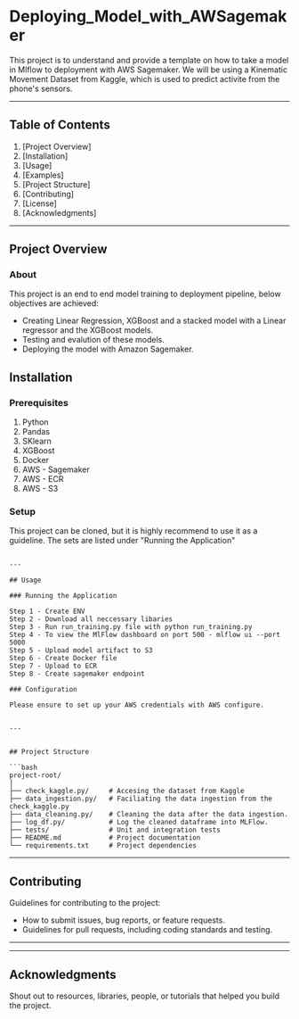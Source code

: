 # Deploying_Model_with_AWSagemaker

This project is to understand and provide a template on how to take a model in Mlflow to deployment with AWS Sagemaker. We will be using a Kinematic Movement Dataset from Kaggle, which is used to predict activite from the phone's sensors. 

---

## Table of Contents

1. [Project Overview]
2. [Installation]
4. [Usage]
5. [Examples]
6. [Project Structure]
7. [Contributing]
8. [License]
9. [Acknowledgments]

---

## Project Overview

### About

This project is an end to end model training to deployment pipeline, below objectives are achieved: 

- Creating Linear Regression, XGBoost and a stacked model with a Linear regressor and the XGBoost models.
- Testing and evalution of these models.
- Deploying the model with Amazon Sagemaker. 


## Installation

### Prerequisites

1. Python
2. Pandas
3. SKlearn
4. XGBoost
5. Docker
6. AWS - Sagemaker
7. AWS - ECR
8. AWS - S3

### Setup

This project can be cloned, but it is highly recommend to use it as a guideline. The sets are listed under "Running the Application"


```

---

## Usage

### Running the Application

Step 1 - Create ENV
Step 2 - Download all neccessary libaries
Step 3 - Run run_training.py file with python run_training.py 
Step 4 - To view the MlFlow dashboard on port 500 - mlflow ui --port 5000
Step 5 - Upload model artifact to S3 
Step 6 - Create Docker file 
Step 7 - Upload to ECR
Step 8 - Create sagemaker endpoint

### Configuration

Please ensure to set up your AWS credentials with AWS configure. 


---


## Project Structure

```bash
project-root/
│
├── check_kaggle.py/     # Accesing the dataset from Kaggle
├── data_ingestion.py/   # Faciliating the data ingestion from the check_kaggle.py
├── data_cleaning.py/    # Cleaning the data after the data ingestion.
├── log_df.py/           # Log the cleaned dataframe into MLFlow. 
├── tests/               # Unit and integration tests
├── README.md            # Project documentation
└── requirements.txt     # Project dependencies

```


---

## Contributing

Guidelines for contributing to the project:

- How to submit issues, bug reports, or feature requests.
- Guidelines for pull requests, including coding standards and testing.

---


---

## Acknowledgments

Shout out to resources, libraries, people, or tutorials that helped you build the project.
